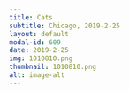 ```yaml
---
title: Cats
subtitle: Chicago, 2019-2-25
layout: default
modal-id: 609
date: 2019-2-25
img: 1010810.png
thumbnail: 1010810.png
alt: image-alt
---
```

